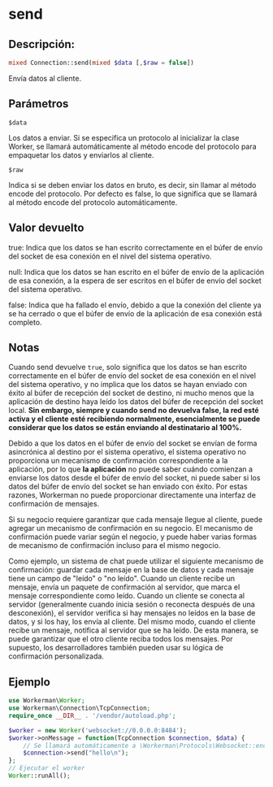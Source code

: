 # send
## Descripción:
```php
mixed Connection::send(mixed $data [,$raw = false])
```

Envía datos al cliente.

## Parámetros

``` $data ```

Los datos a enviar. Si se especifica un protocolo al inicializar la clase Worker, se llamará automáticamente al método encode del protocolo para empaquetar los datos y enviarlos al cliente.

``` $raw ```

Indica si se deben enviar los datos en bruto, es decir, sin llamar al método encode del protocolo. Por defecto es false, lo que significa que se llamará al método encode del protocolo automáticamente.

## Valor devuelto

true: Indica que los datos se han escrito correctamente en el búfer de envío del socket de esa conexión en el nivel del sistema operativo.

null: Indica que los datos se han escrito en el búfer de envío de la aplicación de esa conexión, a la espera de ser escritos en el búfer de envío del socket del sistema operativo.

false: Indica que ha fallado el envío, debido a que la conexión del cliente ya se ha cerrado o que el búfer de envío de la aplicación de esa conexión está completo.

## Notas
Cuando send devuelve ```true```, solo significa que los datos se han escrito correctamente en el búfer de envío del socket de esa conexión en el nivel del sistema operativo, y no implica que los datos se hayan enviado con éxito al búfer de recepción del socket de destino, ni mucho menos que la aplicación de destino haya leído los datos del búfer de recepción del socket local. **Sin embargo, siempre y cuando send no devuelva false, la red esté activa y el cliente esté recibiendo normalmente, esencialmente se puede considerar que los datos se están enviando al destinatario al 100%.**

Debido a que los datos en el búfer de envío del socket se envían de forma asincrónica al destino por el sistema operativo, el sistema operativo no proporciona un mecanismo de confirmación correspondiente a la aplicación, por lo que **la aplicación** no puede saber cuándo comienzan a enviarse los datos desde el búfer de envío del socket, ni puede saber si los datos del búfer de envío del socket se han enviado con éxito. Por estas razones, Workerman no puede proporcionar directamente una interfaz de confirmación de mensajes.

Si su negocio requiere garantizar que cada mensaje llegue al cliente, puede agregar un mecanismo de confirmación en su negocio. El mecanismo de confirmación puede variar según el negocio, y puede haber varias formas de mecanismo de confirmación incluso para el mismo negocio.

Como ejemplo, un sistema de chat puede utilizar el siguiente mecanismo de confirmación: guardar cada mensaje en la base de datos y cada mensaje tiene un campo de "leído" o "no leído". Cuando un cliente recibe un mensaje, envía un paquete de confirmación al servidor, que marca el mensaje correspondiente como leído. Cuando un cliente se conecta al servidor (generalmente cuando inicia sesión o reconecta después de una desconexión), el servidor verifica si hay mensajes no leídos en la base de datos, y si los hay, los envía al cliente. Del mismo modo, cuando el cliente recibe un mensaje, notifica al servidor que se ha leído. De esta manera, se puede garantizar que el otro cliente reciba todos los mensajes. Por supuesto, los desarrolladores también pueden usar su lógica de confirmación personalizada.

## Ejemplo

```php
use Workerman\Worker;
use Workerman\Connection\TcpConnection;
require_once __DIR__ . '/vendor/autoload.php';

$worker = new Worker('websocket://0.0.0.0:8484');
$worker->onMessage = function(TcpConnection $connection, $data) {
    // Se llamará automáticamente a \Workerman\Protocols\Websocket::encode para empaquetar los datos en el protocolo websocket antes de enviarlos
    $connection->send("hello\n");
};
// Ejecutar el worker
Worker::runAll();
```

